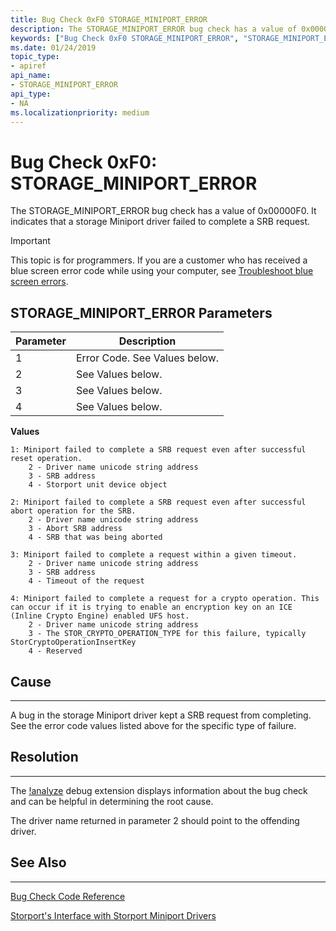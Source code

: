 ```yaml
---
title: Bug Check 0xF0 STORAGE_MINIPORT_ERROR
description: The STORAGE_MINIPORT_ERROR bug check has a value of 0x00000F0. It indicates that a storage Miniport driver failed to complete a SRB request.
keywords: ["Bug Check 0xF0 STORAGE_MINIPORT_ERROR", "STORAGE_MINIPORT_ERROR"]
ms.date: 01/24/2019
topic_type:
- apiref
api_name:
- STORAGE_MINIPORT_ERROR
api_type:
- NA
ms.localizationpriority: medium
---
```


# Bug Check 0xF0: STORAGE\_MINIPORT\_ERROR

The STORAGE\_MINIPORT\_ERROR bug check has a value of 0x00000F0. It indicates that a storage Miniport driver failed to complete a SRB request.


> [!IMPORTANT]
> This topic is for programmers. If you are a customer who has received a blue screen error code while using your computer, see [Troubleshoot blue screen errors](https://support.microsoft.com/help/14238/windows-10-troubleshoot-blue-screen-errors).

 

## STORAGE\_MINIPORT\_ERROR Parameters

|Parameter|Description|
|-------- |---------- |
|1| Error Code. See Values below.|
|2| See Values below.|
|3| See Values below.|
|4| See Values below.|

**Values**

```text
1: Miniport failed to complete a SRB request even after successful reset operation.
    2 - Driver name unicode string address
    3 - SRB address
    4 - Storport unit device object

2: Miniport failed to complete a SRB request even after successful abort operation for the SRB.
    2 - Driver name unicode string address
    3 - Abort SRB address
    4 - SRB that was being aborted

3: Miniport failed to complete a request within a given timeout.
    2 - Driver name unicode string address
    3 - SRB address
    4 - Timeout of the request

4: Miniport failed to complete a request for a crypto operation. This can occur if it is trying to enable an encryption key on an ICE (Inline Crypto Engine) enabled UFS host. 
    2 - Driver name unicode string address
    3 - The STOR_CRYPTO_OPERATION_TYPE for this failure, typically StorCryptoOperationInsertKey
    4 - Reserved    
```


## Cause
-----

A bug in the storage Miniport driver kept a SRB request from completing. See the error code values listed above for the specific type of failure.


## Resolution
-----

The [!analyze](-analyze.md) debug extension displays information about the bug check and can be helpful in determining the root cause. 

The driver name returned in parameter 2 should point to the offending driver.


## See Also
----------

[Bug Check Code Reference](bug-check-code-reference2.md)

[Storport's Interface with Storport Miniport Drivers](https://docs.microsoft.com/windows-hardware/drivers/storage/storport-s-interface-with-storport-miniport-drivers)

